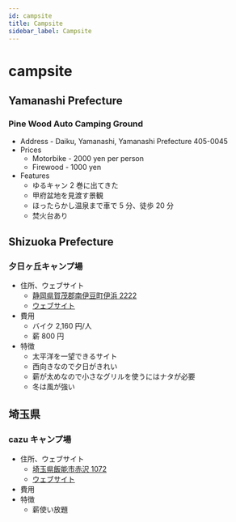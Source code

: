 ```yaml
---
id: campsite
title: Campsite
sidebar_label: Campsite
---
```

# campsite

## Yamanashi Prefecture

### Pine Wood Auto Camping Ground

* Address - Daiku, Yamanashi, Yamanashi Prefecture 405-0045
* Prices 
  * Motorbike - 2000 yen per person
  * Firewood - 1000 yen
* Features 
  * ゆるキャン 2 巻に出てきた
  * 甲府盆地を見渡す景観
  * ほったらかし温泉まで車で 5 分、徒歩 20 分
  * 焚火台あり

## Shizuoka Prefecture

### 夕日ヶ丘キャンプ場

* 住所、ウェブサイト 
  * [静岡県賀茂郡南伊豆町伊浜 2222](https://www.google.co.jp/maps/place/%E3%80%92415-0531+%E9%9D%99%E5%B2%A1%E7%9C%8C%E8%B3%80%E8%8C%82%E9%83%A1%E5%8D%97%E4%BC%8A%E8%B1%86%E7%94%BA%E4%BC%8A%E6%B5%9C%EF%BC%92%EF%BC%92%EF%BC%92%EF%BC%92/data=!4m2!3m1!1s0x6019f9290d99dec9:0x16d9382759959dc1?sa=X&ved=0ahUKEwj82cTr5czXAhWFvbwKHd2xAAoQ8gEIJjAA)
  * [ウェブサイト](http://byaku.at-ninja.jp/)
* 費用 
  * バイク 2,160 円/人
  * 薪 800 円
* 特徴 
  * 太平洋を一望できるサイト
  * 西向きなので夕日がきれい
  * 薪が太めなので小さなグリルを使うにはナタが必要
  * 冬は風が強い

## 埼玉県

### cazu キャンプ場

* 住所、ウェブサイト 
  * [埼玉県飯能市赤沢 1072](https://www.google.co.jp/maps/place/%E3%80%92357-0128+%E5%9F%BC%E7%8E%89%E7%9C%8C%E9%A3%AF%E8%83%BD%E5%B8%82%E8%B5%A4%E6%B2%A2%EF%BC%91%EF%BC%90%EF%BC%97%EF%BC%92/data=!4m2!3m1!1s0x601930287564f24d:0xad9efa111f16cc78?sa=X&ved=0ahUKEwjK1sb758zXAhXEf7wKHS7CCSoQ8gEIJjAA)
  * [ウェブサイト](http://www.cazu.jp/)
* 費用
* 特徴 
  * 薪使い放題